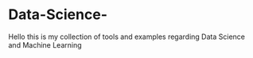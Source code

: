 # Data-Science-
Hello this is my collection of tools and examples regarding Data Science and Machine Learning
